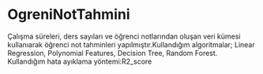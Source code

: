 # OgreniNotTahmini
Çalışma süreleri, ders sayıları ve öğrenci notlarından oluşan veri kümesi kullanıarak öğrenci not tahminleri yapılmıştır.Kullandığım algoritmalar; Linear Regression, Polynomial Features, Decision Tree, Random Forest. Kullandığım hata ayıklama yöntemi:R2_score

